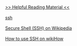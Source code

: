 [>> Helpful Reading Material <<]()
<br></br>
[ssh](https://manpages.ubuntu.com/manpages/noble/man1/ssh.1.html)
<br></br>
[Secure Shell (SSH) on Wikipedia](https://en.wikipedia.org/wiki/Secure_Shell)
<br></br>
[How to use SSH on wikiHow](https://www.wikihow.com/Use-SSH)
<br></br>
[]()
<br></br>
[]()
<br></br>
[]()
<br></br>
[]()
<br></br>
[]()
<br></br>
[]()
<br></br>
[]()
<br></br>
[]()
<br></br>


